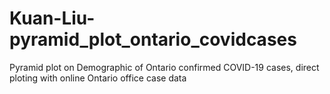 # Kuan-Liu-pyramid_plot_ontario_covidcases
Pyramid plot on Demographic of Ontario confirmed COVID-19 cases, direct ploting with online Ontario office case data
